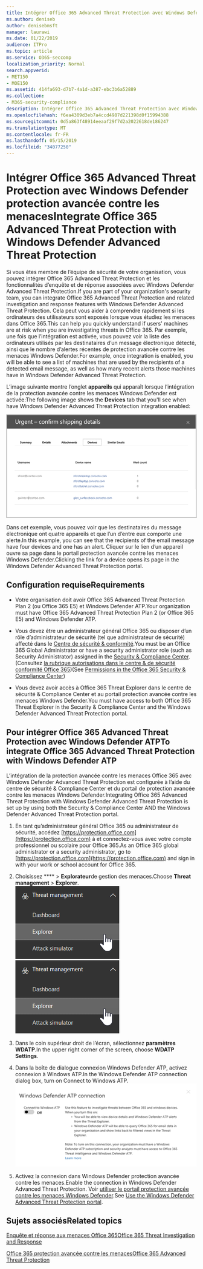 ```yaml
---
title: Intégrer Office 365 Advanced Threat Protection avec Windows Defender protection avancée contre les menaces
ms.author: deniseb
author: denisebmsft
manager: laurawi
ms.date: 01/22/2019
audience: ITPro
ms.topic: article
ms.service: O365-seccomp
localization_priority: Normal
search.appverid:
- MET150
- MOE150
ms.assetid: 414fa693-d7b7-4a1d-a387-ebc3b6a52889
ms.collection:
- M365-security-compliance
description: Intégrer Office 365 Advanced Threat Protection avec Windows Defender protection avancée contre les menaces pour consulter des informations plus détaillées sur la gestion des menaces.
ms.openlocfilehash: f6ea4309d3eb7a4ccd4987d221398d0f15994388
ms.sourcegitcommit: 0d5a863f48914eeaaf29f7d2a2022618de186247
ms.translationtype: MT
ms.contentlocale: fr-FR
ms.lasthandoff: 05/15/2019
ms.locfileid: "34077250"
---
```

# <a name="integrate-office-365-advanced-threat-protection-with-windows-defender-advanced-threat-protection"></a><span data-ttu-id="1b855-103">Intégrer Office 365 Advanced Threat Protection avec Windows Defender protection avancée contre les menaces</span><span class="sxs-lookup"><span data-stu-id="1b855-103">Integrate Office 365 Advanced Threat Protection with Windows Defender Advanced Threat Protection</span></span>

<span data-ttu-id="1b855-104">Si vous êtes membre de l’équipe de sécurité de votre organisation, vous pouvez intégrer Office 365 Advanced Threat Protection et les fonctionnalités d’enquête et de réponse associées avec Windows Defender Advanced Threat Protection.</span><span class="sxs-lookup"><span data-stu-id="1b855-104">If you are part of your organization's security team, you can integrate Office 365 Advanced Threat Protection and related investigation and response features with Windows Defender Advanced Threat Protection.</span></span> <span data-ttu-id="1b855-105">Cela peut vous aider à comprendre rapidement si les ordinateurs des utilisateurs sont exposés lorsque vous étudiez les menaces dans Office 365.</span><span class="sxs-lookup"><span data-stu-id="1b855-105">This can help you quickly understand if users' machines are at risk when you are investigating threats in Office 365.</span></span> <span data-ttu-id="1b855-106">Par exemple, une fois que l’intégration est activée, vous pouvez voir la liste des ordinateurs utilisés par les destinataires d’un message électronique détecté, ainsi que le nombre d’alertes récentes de protection avancée contre les menaces Windows Defender.</span><span class="sxs-lookup"><span data-stu-id="1b855-106">For example, once integration is enabled, you will be able to see a list of machines that are used by the recipients of a detected email message, as well as how many recent alerts those machines have in Windows Defender Advanced Threat Protection.</span></span>
  
<span data-ttu-id="1b855-107">L’image suivante montre l’onglet **appareils** qui apparaît lorsque l’intégration de la protection avancée contre les menaces Windows Defender est activée:</span><span class="sxs-lookup"><span data-stu-id="1b855-107">The following image shows the **Devices** tab that you'll see when have Windows Defender Advanced Threat Protection integration enabled:</span></span> 
  
![Lorsque l’ATP Windows Defender est activé, vous pouvez voir une liste des ordinateurs avec des alertes.](media/fec928ea-8f0c-44d7-80b9-a2e0a8cd4e89.PNG)
  
<span data-ttu-id="1b855-109">Dans cet exemple, vous pouvez voir que les destinataires du message électronique ont quatre appareils et que l’un d’entre eux comporte une alerte.</span><span class="sxs-lookup"><span data-stu-id="1b855-109">In this example, you can see that the recipients of the email message have four devices and one has an alert.</span></span> <span data-ttu-id="1b855-110">Cliquer sur le lien d’un appareil ouvre sa page dans le portail protection avancée contre les menaces Windows Defender.</span><span class="sxs-lookup"><span data-stu-id="1b855-110">Clicking the link for a device opens its page in the Windows Defender Advanced Threat Protection portal.</span></span>
  
## <a name="requirements"></a><span data-ttu-id="1b855-111">Configuration requise</span><span class="sxs-lookup"><span data-stu-id="1b855-111">Requirements</span></span>

- <span data-ttu-id="1b855-112">Votre organisation doit avoir Office 365 Advanced Threat Protection Plan 2 (ou Office 365 E5) et Windows Defender ATP.</span><span class="sxs-lookup"><span data-stu-id="1b855-112">Your organization must have Office 365 Advanced Threat Protection Plan 2 (or Office 365 E5) and Windows Defender ATP.</span></span>
    
- <span data-ttu-id="1b855-113">Vous devez être un administrateur général Office 365 ou disposer d’un rôle d’administrateur de sécurité (tel que administrateur de sécurité) affecté dans le [Centre de sécurité &amp; conformité](https://protection.office.com).</span><span class="sxs-lookup"><span data-stu-id="1b855-113">You must be an Office 365 Global Administrator or have a security administrator role (such as Security Administrator) assigned in the [Security &amp; Compliance Center](https://protection.office.com).</span></span> <span data-ttu-id="1b855-114">(Consultez [la rubrique autorisations dans le centre &amp; de sécurité conformité Office 365](permissions-in-the-security-and-compliance-center.md))</span><span class="sxs-lookup"><span data-stu-id="1b855-114">(See [Permissions in the Office 365 Security &amp; Compliance Center](permissions-in-the-security-and-compliance-center.md))</span></span>
    
- <span data-ttu-id="1b855-115">Vous devez avoir accès à Office 365 Threat Explorer dans le centre de sécurité & Compliance Center et au portail protection avancée contre les menaces Windows Defender.</span><span class="sxs-lookup"><span data-stu-id="1b855-115">You must have access to both Office 365 Threat Explorer in the Security & Compliance Center and the Windows Defender Advanced Threat Protection portal.</span></span>
    
## <a name="to-integrate-office-365-advanced-threat-protection-with-windows-defender-atp"></a><span data-ttu-id="1b855-116">Pour intégrer Office 365 Advanced Threat Protection avec Windows Defender ATP</span><span class="sxs-lookup"><span data-stu-id="1b855-116">To integrate Office 365 Advanced Threat Protection with Windows Defender ATP</span></span>

<span data-ttu-id="1b855-117">L’intégration de la protection avancée contre les menaces Office 365 avec Windows Defender Advanced Threat Protection est configurée à l’aide du centre de sécurité & Compliance Center et du portail de protection avancée contre les menaces Windows Defender.</span><span class="sxs-lookup"><span data-stu-id="1b855-117">Integrating Office 365 Advanced Threat Protection with Windows Defender Advanced Threat Protection is set up by using both the Security & Compliance Center AND the Windows Defender Advanced Threat Protection portal.</span></span>
  
1. <span data-ttu-id="1b855-118">En tant qu’administrateur général Office 365 ou administrateur de sécurité, accédez [https://protection.office.com](https://protection.office.com) à et connectez-vous avec votre compte professionnel ou scolaire pour Office 365.</span><span class="sxs-lookup"><span data-stu-id="1b855-118">As an Office 365 global administrator or a security administrator, go to [https://protection.office.com](https://protection.office.com) and sign in with your work or school account for Office 365.</span></span> 
    
2. <span data-ttu-id="1b855-119">Choisissez \*\*\*\* \> **Explorateur**de gestion des menaces.</span><span class="sxs-lookup"><span data-stu-id="1b855-119">Choose **Threat management** \> **Explorer**.</span></span><br><span data-ttu-id="1b855-120">![Explorateur dans le menu gestion des menaces](media/ThreatMgmt-Explorer-nav.png)</span><span class="sxs-lookup"><span data-stu-id="1b855-120">![Explorer in Threat Management menu](media/ThreatMgmt-Explorer-nav.png)</span></span><br>
    
3. <span data-ttu-id="1b855-121">Dans le coin supérieur droit de l’écran, sélectionnez **paramètres WDATP**.</span><span class="sxs-lookup"><span data-stu-id="1b855-121">In the upper right corner of the screen, choose **WDATP Settings**.</span></span>
    
4. <span data-ttu-id="1b855-122">Dans la boîte de dialogue connexion Windows Defender ATP, activez connexion à Windows ATP.</span><span class="sxs-lookup"><span data-stu-id="1b855-122">In the Windows Defender ATP connection dialog box, turn on Connect to Windows ATP.</span></span><br>![Connexion ATP Windows Defender](media/Explorer-WDATPConnection-dialog.png)<br>
    
5. <span data-ttu-id="1b855-124">Activez la connexion dans Windows Defender protection avancée contre les menaces.</span><span class="sxs-lookup"><span data-stu-id="1b855-124">Enable the connection in Windows Defender Advanced Threat Protection.</span></span> <span data-ttu-id="1b855-125">Voir [utiliser le portail protection avancée contre les menaces Windows Defender](https://go.microsoft.com/fwlink/?linkid=859690).</span><span class="sxs-lookup"><span data-stu-id="1b855-125">See [Use the Windows Defender Advanced Threat Protection portal](https://go.microsoft.com/fwlink/?linkid=859690).</span></span>

  
## <a name="related-topics"></a><span data-ttu-id="1b855-126">Sujets associés</span><span class="sxs-lookup"><span data-stu-id="1b855-126">Related topics</span></span>

[<span data-ttu-id="1b855-127">Enquête et réponse aux menaces Office 365</span><span class="sxs-lookup"><span data-stu-id="1b855-127">Office 365 Threat Investigation and Response</span></span>](office-365-ti.md)
  
[<span data-ttu-id="1b855-128">Office 365 protection avancée contre les menaces</span><span class="sxs-lookup"><span data-stu-id="1b855-128">Office 365 Advanced Threat Protection</span></span>](office-365-atp.md)
  

